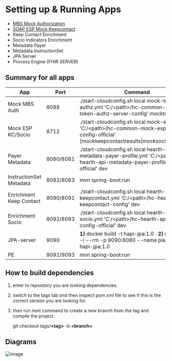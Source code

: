 # Setting up & Running Apps 

- [MBS Mock Authorization](https://github.com/israelaltamira/hc-hearth-development-configurations/blob/main/auth-mock.md) 
- [SOAP ESP Mock Keepcontact](https://github.com/israelaltamira/hc-hearth-development-configurations/blob/main/esp-mock.md)
- Keep Contact Enrichment
- Socio Indicators Enrichment
- Metadata Payer
- Metadata InstructionSet
- JPA Server
- Process Engine (FHIR SERVER)

## Summary for all apps


|App|Port|Command
--- | --- | --
|Mock MBS Auth|8088| ./start-cloudconfig.sh local mock-token-authz.yml 'C:/\<path\>/hc-common-mock-token-authz-server-config' mocktokens |
|Mock ESP KC/Socio|8712| ./start-cloudconfig.sh local mock-esp-ws.yml 'C:/\<path\>/hc-common-mock-esp-ws-config-official' [mockkeepcontactresults\|mocksocioindicators] |
|Payer Metadata|8080/8081| ./start-cloudconfig.sh local hearth-api-metadata-payer-profile.yml 'C:/\<path\>/hc-hearth-api-metadata-payer-profile-config-official' dev |
|InstructionSet Metadata|8082/8083| mvn spring-boot:run |
|Enrichment Keep Contact|8090/8091| ./start-cloudconfig.sh local hearth-api-keepcontact.yml 'C:/\<path\>/hc-hearth-api-keepcontact-config' dev|
|Enrichment Socio|8092/8093| ./start-cloudconfig.sh local hearth-api-socio.yml 'C:/\<path\>/hc-hearth-api-socio-config-official' dev |
|JPA-server|9090| **1)** docker build -t hapi-jpa:1.0 . **2)** docker run -i --rm -p 9090:8080 --name plain-server hapi-jpa:1.0 |
|PE|9092/9093| mvn spring-boot:run |
 
## How to build dependencies
  1. enter to repository you are looking dependencies.
  2. switch to the tags tab and then inspect pom.xml file to see if this is the correct version you are looking for.
  3. then run next command to create a new branch from the tag and compile the project.
  
     git checkout tags/**\<tag\>** -b **\<branch\>**
  
## Diagrams
![image](https://user-images.githubusercontent.com/91071726/145665069-f0059369-d120-4afe-9f36-9e033b8bd890.png)
